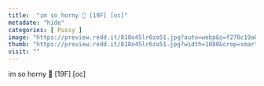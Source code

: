 ```yaml
---
title:  "im so horny 🥺 [19F] [oc]"
metadate: "hide"
categories: [ Pussy ]
image: "https://preview.redd.it/818o45lr6zo51.jpg?auto=webp&s=f278c19a8846ae82deec767b2d6d5efbfa6bf6db"
thumb: "https://preview.redd.it/818o45lr6zo51.jpg?width=1080&crop=smart&auto=webp&s=22579e97ecee0781a80a6ffe4b91c3d9c4eb6a7e"
visit: ""
---
```

im so horny 🥺 [19F] [oc]

